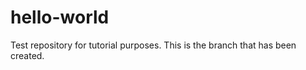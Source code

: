 hello-world
===========

Test repository for tutorial purposes.
This is the branch that has been created.
